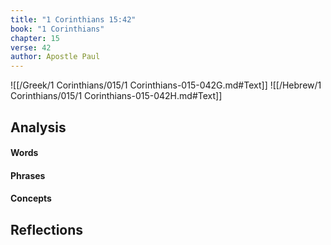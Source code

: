 ```yaml
---
title: "1 Corinthians 15:42"
book: "1 Corinthians"
chapter: 15
verse: 42
author: Apostle Paul
---
```

![[/Greek/1 Corinthians/015/1 Corinthians-015-042G.md#Text]]
![[/Hebrew/1 Corinthians/015/1 Corinthians-015-042H.md#Text]]

## Analysis

#### Words

#### Phrases

#### Concepts

## Reflections
